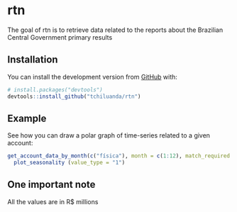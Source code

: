 
# rtn

<!-- badges: start -->
<!-- badges: end -->

The goal of rtn is to retrieve data related to the reports about the Brazilian Central Government primary results

## Installation

You can install the development version from [GitHub](https://github.com/) with:

``` r
# install.packages("devtools")
devtools::install_github("tchiluanda/rtn")
```

## Example

See how you can draw a polar graph of time-series related to a given account:

``` r
get_account_data_by_month(c("física"), month = c(1:12), match_required = FALSE) %>%
  plot_seasonality (value_type = "1")


```

## One important note

All the values are in R$ millions

